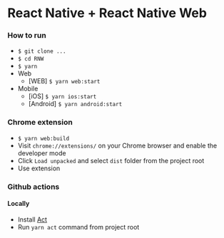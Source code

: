 # React Native + React Native Web

### How to run
- `$ git clone ...`
- `$ cd RNW`
- `$ yarn`
- Web
  - [WEB] `$ yarn web:start`
- Mobile
  - [iOS] `$ yarn ios:start`
  - [Android] `$ yarn android:start`

### Chrome extension
- `$ yarn web:build`
- Visit `chrome://extensions/` on your Chrome browser and enable the developer mode
- Click `Load unpacked` and select `dist` folder from the project root
- Use extension

### Github actions
#### Locally
- Install [Act](https://github.com/nektos/act)
- Run `yarn act` command from project root 
